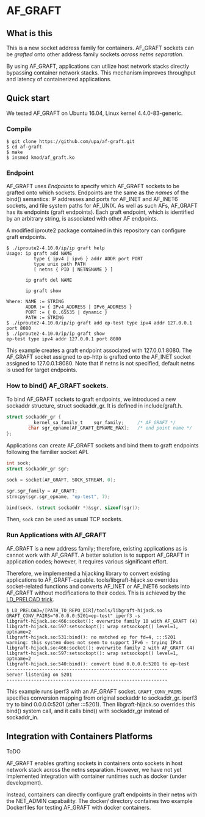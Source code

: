 
AF_GRAFT
========

## What is this

This is a new socket address family for containers. AF_GRAFT sockets
can be _grafted_ onto other address family sockets _across netns
separation_.

By using AF\_GRAFT, applications can utilize host network stacks
directly bypassing container network stacks. This mechanism improves
throughput and latency of containerized applications.


## Quick start

We tested AF\_GRAFT on Ubuntu 16.04, Linux kernel 4.4.0-83-generic.

### Compile

```shell-session
$ git clone https://github.com/upa/af-graft.git
$ cd af-graft
$ make
$ insmod kmod/af_graft.ko
```



### Endpoint

AF_GRAFT uses _Endpoints_ to specify which AF_GRAFT sockets to be
grafted onto which sockets. Endpoints are the same as the _names_ of
the bind() semantics: IP addresses and ports for AF_INET and AF_INET6
sockets, and file system paths for AF_UNIX. As well as such AFs,
AF_GRAFT has its endpoints (graft endpoints). Each graft endpoint,
which is identified by an arbitrary string, is associated with other
AF endpoints.

A modified iproute2 package contained in this repository can configure
graft endpoints.

```shell-session
$ ./iproute2-4.10.0/ip/ip graft help
Usage: ip graft add NAME
          type { ipv4 | ipv6 } addr ADDR port PORT
          type unix path PATH
          [ netns { PID | NETNSNAME } ]

       ip graft del NAME

       ip graft show

Where: NAME := STRING
       ADDR := { IPv4_ADDRESS | IPv6_ADDRESS }
       PORT := { 0..65535 | dynamic }
       PATH := STRING
$ ./iproute2-4.10.0/ip/ip graft add ep-test type ipv4 addr 127.0.0.1 port 8080
$ ./iproute2-4.10.0/ip/ip graft show
ep-test type ipv4 addr 127.0.0.1 port 8080
```

This example creates a graft endpoint associated with 127.0.0.1:8080.
The AF_GRAFT socket assigned to ep-http is grafted onto the AF_INET
socket assigned to 127.0.0.1:8080. Note that if netns is not
specified, default netns is used for target endpoints.




### How to bind() AF_GRAFT sockets.

To bind AF_GRAFT sockets to graft endpoints, we introduced a new
sockaddr structure, struct sockaddr_gr. It is defined in
include/graft.h.

```c
struct sockaddr_gr {
        __kernel_sa_family_t    sgr_family;     /* AF_GRAFT */
        char sgr_epname[AF_GRAFT_EPNAME_MAX];   /* end point name */
};
```


Applications can create AF_GRAFT sockets and bind them to graft
endpoints following the familier socket API.

```c
int sock;
struct sockaddr_gr sgr;

sock = socket(AF_GRAFT, SOCK_STREAM, 0);

sgr.sgr_family = AF_GRAFT;
strncpy(sgr.sgr_epname, "ep-test", 7);

bind(sock, (struct sockaddr *)&sgr, sizeof(sgr));
```

Then, `sock` can be used as usual TCP sockets.



### Run Applications with AF_GRAFT

AF_GRAFT is a new address family; therefore, existing applications as
is cannot work with AF_GRAFT. A better solution is to support AF_GRAFT
in application codes; however, it requires various significant effort.

Therefore, we implemented a hijacking library to convert existing
applications to AF_GRAFT-capable. tools/libgraft-hijack.so overrides
socket-related functions and converts AF_INET or AF_INET6 sockets into
AF_GRAFT without modifications to their codes. This is achieved by the
[LD_PRELOAD
trick](https://yurichev.com/mirrors/LD_PRELOAD/lca2009.pdf).


```shell-session
$ LD_PRELOAD=/[PATH_TO_REPO_DIR]/tools/libgraft-hijack.so GRAFT_CONV_PAIRS="0.0.0.0:5201=ep-test" iperf3 -s
libgraft-hijack.so:466:socket(): overwrite family 10 with AF_GRAFT (4)
libgraft-hijack.so:597:setsockopt(): wrap setsockopt() level=1, optname=2
libgraft-hijack.so:531:bind(): no matched ep for fd=4, :::5201
warning: this system does not seem to support IPv6 - trying IPv4
libgraft-hijack.so:466:socket(): overwrite family 2 with AF_GRAFT (4)
libgraft-hijack.so:597:setsockopt(): wrap setsockopt() level=1, optname=2
libgraft-hijack.so:540:bind(): convert bind 0.0.0.0:5201 to ep-test
-----------------------------------------------------------
Server listening on 5201
-----------------------------------------------------------

```

This example runs iperf3 with an AF_GRAFT socket. `GRAFT_CONV_PAIRS`
specifies conversion mapping from original sockaddr to sockaddr_gr.
iperf3 try to bind 0.0.0.0:5201 (after :::5201). Then
libgraft-hijack.so overrides this bind() system call, and it calls
bind() with sockaddr_gr instead of sockaddr_in.



## Integration with Containers Platforms

ToDO

AF_GRAFT enables grafting sockets in containers onto sockets in host
network stack across the netns separation. However, we have not yet
implemented integration with container runtimes such as docker (under
development).

Instead, containers can directly configure graft endpoints in their
netns with the NET_ADMIN capabaility. The docker/ directory containes
two example Dockerfiles for testing AF_GRAFT with docker containers.

